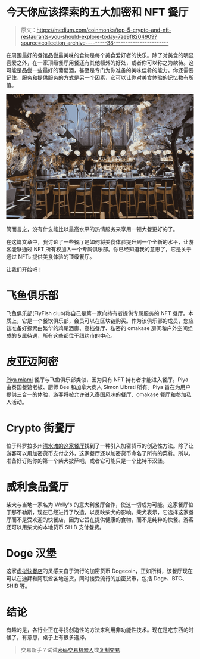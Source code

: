# 今天你应该探索的五大加密和 NFT 餐厅

> 原文：<https://medium.com/coinmonks/top-5-crypto-and-nft-restaurants-you-should-explore-today-7ae9f8204909?source=collection_archive---------38----------------------->

在周围最好的餐馆品尝最美味的食物是每个美食爱好者的快乐。除了对美食的明显喜爱之外，在一家顶级餐厅用餐还有其他额外的好处，或者你可以称之为款待。这可能是品尝一些最好的葡萄酒，甚至是专门为你准备的美味佳肴的能力。你还需要记住，服务和提供服务的方式是另一个因素，它可以让你对美食体验的记忆物有所值。

![](img/92456021a4f3c02420c24e474b4d0992.png)

简而言之，没有什么能比以最高水平的热情服务来享用一顿大餐更好的了。

在这篇文章中，我讨论了一些餐厅是如何将美食体验提升到一个全新的水平，让游客能够通过 NFT 所有权加入一个专属俱乐部。你已经知道我的意思了，它是关于通过 NFTs 提供美食体验的顶级餐厅。

让我们开始吧！

# 飞鱼俱乐部

飞鱼俱乐部(FlyFish club)称自己是第一家向持有者提供专属服务的 NFT 餐厅。本质上，它是一个餐饮俱乐部，会员可以在区块链购买。作为该俱乐部的成员，您应该准备好探索由繁华的鸡尾酒廊、高档餐厅、私密的 omakase 房间和户外空间组成的专属待遇，所有这些都位于纽约市的中心。

# 皮亚迈阿密

[Piya miami](https://piyamiami.com/) 餐厅与飞鱼俱乐部类似，因为只有 NFT 持有者才能进入餐厅。Piya 由泰国餐馆老板、厨师 Bee 和加拿大商人 Simon Librati 所有。Piya 旨在为用户提供三合一的体验，游客将被允许进入泰国风味的餐厅、omakase 餐厅和参加私人活动。

# Crypto 街餐厅

位于科罗拉多州[清水滩的这家餐厅](https://www.cryptostreetrestaurant.com/menu)找到了一种引入加密货币的创造性方法。除了让游客可以用加密货币支付之外，这家餐厅还以加密货币命名了所有的菜肴。所以，准备好订购你的第一个柴犬披萨吧，或者它可能只是一个比特币汉堡。

# 威利食品餐厅

柴犬与当地一家名为 Welly's 的意大利餐厅合作，使这一切成为可能。这家餐厅位于那不勒斯，现在已经进行了改造，以反映柴犬的影响。柴犬表示，它选择这家餐厅而不是受欢迎的快餐店，因为它旨在提供健康的食物，而不是纯粹的快餐。游客还可以用柴犬的本地货币 SHIB 支付餐费。

# Doge 汉堡

这家[虚拟快餐店](https://dogeburger.co/)的灵感来自于流行的加密货币 Dogecoin，正如所料，该餐厅现在可以在迪拜和阿联酋各地送货，同时接受流行的加密货币，包括 Doge、BTC、SHIB 等。

# 结论

有趣的是，各行业正在寻找创造性的方法来利用非功能性技术。现在是吃东西的时候了，有意思，桌子上有很多选择。

> 交易新手？试试[密码交易机器人](/coinmonks/crypto-trading-bot-c2ffce8acb2a)或[复制交易](/coinmonks/top-10-crypto-copy-trading-platforms-for-beginners-d0c37c7d698c)